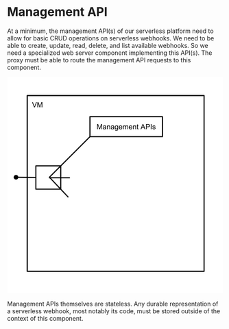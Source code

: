 # Management API

At a minimum, the management API(s) of our serverless platform need to allow for basic CRUD operations on serverless webhooks. We need to be able to create, update, read, delete, and list available webhooks. So we need a specialized web server component implementing this API(s). The proxy must be able to route the management API requests to this component.

![Management API](/images/management_api.svg)

Management APIs themselves are stateless. Any durable representation of a serverless webhook, most notably its code, must be stored outside of the context of this component.